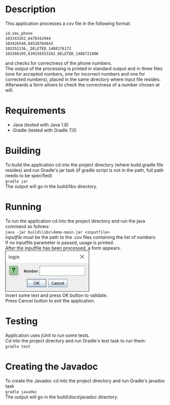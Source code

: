 # Description
This application processes a csv file in the following format:  
```
id,sms_phone  
103343262,6478342944  
103426540,84528784843  
103352136,_DELETED_1488176172  
103266195,639156553262_DELETED_1486721886
```
and checks for correctness of the phone numbers.  
The output of the processing is printed in standard output and in three files (one for accepted numbers, one for incorrect numbers and one for corrected numbers), placed in the same directory where input file resides. Afterwards a form allows to check the correctness of a number chosen at will.

# Requirements
- Java (tested with Java 1.8)
- Gradle (tested with Gradle 7.0)

# Building
To build the application cd into the project directory (where build.gradle file resides) and run Gradle's jar task (if gradle script is not in the path, full path needs to be specified)  
`gradle jar`  
The output will go in the build/libs directory.

# Running
To run the application cd into the project directory and run the java command as follows:  
`java -jar build\libs\demo-main.jar <inputfile>`  
*inputfile* must be the path to the .csv files containing the list of numbers  
If no inputfile parameter is passed, usage is printed.  
After the inputfile has been processed, a form appears.  
![Input form](form.jpg)  
Insert some text and press OK button to validate.  
Press Cancel button to exit the application.

# Testing
Application uses jUnit to run some tests.  
Cd into the project directory and run Gradle's test task to run them:  
`gradle test`

# Creating the Javadoc
To create the Javadoc cd into the project directory and run Gradle's javadoc task  
`gradle javadoc`  
The output will go in the build\docs\javadoc directory.
